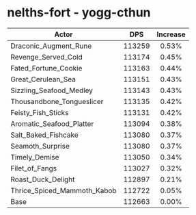 # nelths-fort - yogg-cthun
| Actor | DPS | Increase |
|---|:---:|:---:|
|Draconic_Augment_Rune|113259|0.53%|
|Revenge_Served_Cold|113174|0.45%|
|Fated_Fortune_Cookie|113163|0.44%|
|Great_Cerulean_Sea|113151|0.43%|
|Sizzling_Seafood_Medley|113143|0.43%|
|Thousandbone_Tongueslicer|113135|0.42%|
|Feisty_Fish_Sticks|113131|0.42%|
|Aromatic_Seafood_Platter|113094|0.38%|
|Salt_Baked_Fishcake|113080|0.37%|
|Seamoth_Surprise|113080|0.37%|
|Timely_Demise|113050|0.34%|
|Filet_of_Fangs|113027|0.32%|
|Roast_Duck_Delight|112897|0.21%|
|Thrice_Spiced_Mammoth_Kabob|112722|0.05%|
|Base|112663|0.00%|
